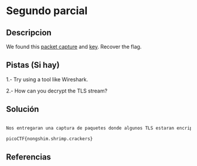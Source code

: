 # Segundo parcial

## Descripcion

We found this [packet capture](https://jupiter.challenges.picoctf.org/static/0c84d3636dd088d9fe4efd5d0d869a06/capture.pcap) and [key](https://jupiter.challenges.picoctf.org/static/0c84d3636dd088d9fe4efd5d0d869a06/picopico.key). Recover the flag.

## Pistas (Si hay)

1.- Try using a tool like Wireshark.

2.- How can you decrypt the TLS stream?

## Solución

``` Bash

Nos entregaran una captura de paquetes donde algunos TLS estaran encriptados, abriremos WireShark y editaremos los protocolos de TLS con la llave que nos da en el reto para desencriptar los mismos. Al momento de hacer una busqueda en los detalles de los paquetes encontraremos la llave

picoCTF{nongshim.shrimp.crackers}

```

## Referencias